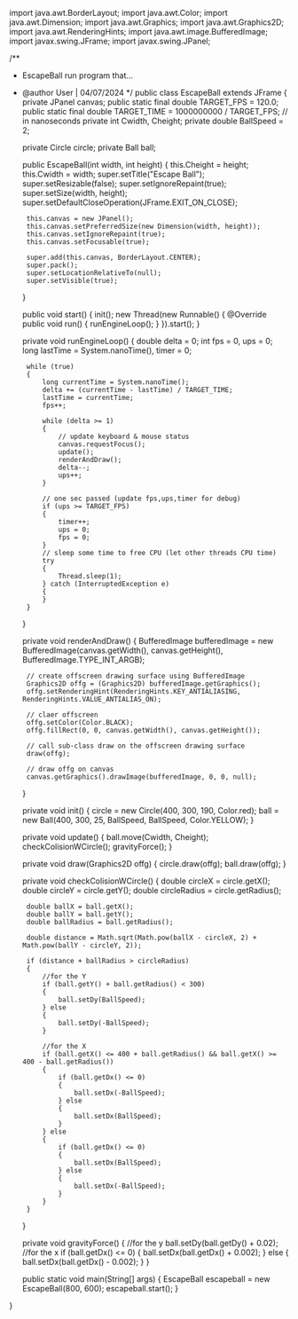 import java.awt.BorderLayout;
import java.awt.Color;
import java.awt.Dimension;
import java.awt.Graphics;
import java.awt.Graphics2D;
import java.awt.RenderingHints;
import java.awt.image.BufferedImage;
import javax.swing.JFrame;
import javax.swing.JPanel;

/**
 * EscapeBall run program that...
 * @author User | 04/07/2024
 */
public class EscapeBall extends JFrame
{
    private JPanel canvas;
    public static final double TARGET_FPS = 120.0;
    public static final double TARGET_TIME = 1000000000 / TARGET_FPS; // in nanoseconds
    private int Cwidth, Cheight;
    private double BallSpeed = 2;

    private Circle circle;
    private Ball ball;

    public EscapeBall(int width, int height)
    {
        this.Cheight = height;
        this.Cwidth = width;
        super.setTitle("Escape Ball");
        super.setResizable(false);
        super.setIgnoreRepaint(true);
        super.setSize(width, height);
        super.setDefaultCloseOperation(JFrame.EXIT_ON_CLOSE);

        this.canvas = new JPanel();
        this.canvas.setPreferredSize(new Dimension(width, height));
        this.canvas.setIgnoreRepaint(true);
        this.canvas.setFocusable(true);

        super.add(this.canvas, BorderLayout.CENTER);
        super.pack();
        super.setLocationRelativeTo(null);
        super.setVisible(true);
    }

    public void start()
    {
        init();
        new Thread(new Runnable()
        {
            @Override
            public void run()
            {
                runEngineLoop();
            }
        }).start();
    }

    private void runEngineLoop()
    {
        double delta = 0;
        int fps = 0, ups = 0;
        long lastTime = System.nanoTime(), timer = 0;

        while (true)
        {
            long currentTime = System.nanoTime();
            delta += (currentTime - lastTime) / TARGET_TIME;
            lastTime = currentTime;
            fps++;

            while (delta >= 1)
            {
                // update keyboard & mouse status
                canvas.requestFocus();
                update();
                renderAndDraw();
                delta--;
                ups++;
            }

            // one sec passed (update fps,ups,timer for debug)
            if (ups >= TARGET_FPS)
            {
                timer++;
                ups = 0;
                fps = 0;
            }
            // sleep some time to free CPU (let other threads CPU time)
            try
            {
                Thread.sleep(1);
            } catch (InterruptedException e)
            {
            }
        }
    }

    private void renderAndDraw()
    {
        BufferedImage bufferedImage = new BufferedImage(canvas.getWidth(), canvas.getHeight(), BufferedImage.TYPE_INT_ARGB);

        // create offscreen drawing surface using BufferedImage
        Graphics2D offg = (Graphics2D) bufferedImage.getGraphics();
        offg.setRenderingHint(RenderingHints.KEY_ANTIALIASING, RenderingHints.VALUE_ANTIALIAS_ON);

        // claer offscreen
        offg.setColor(Color.BLACK);
        offg.fillRect(0, 0, canvas.getWidth(), canvas.getHeight());

        // call sub-class draw on the offscreen drawing surface
        draw(offg);

        // draw offg on canvas
        canvas.getGraphics().drawImage(bufferedImage, 0, 0, null);
    }

    private void init()
    {
        circle = new Circle(400, 300, 190, Color.red);
        ball = new Ball(400, 300, 25, BallSpeed, BallSpeed, Color.YELLOW);
    }

    private void update()
    {
        ball.move(Cwidth, Cheight);
        checkColisionWCircle();
        gravityForce();
    }

    private void draw(Graphics2D offg)
    {
        circle.draw(offg);
        ball.draw(offg);
    }

    private void checkColisionWCircle()
    {
        double circleX = circle.getX();
        double circleY = circle.getY();
        double circleRadius = circle.getRadius();

        double ballX = ball.getX();
        double ballY = ball.getY();
        double ballRadius = ball.getRadius();

        double distance = Math.sqrt(Math.pow(ballX - circleX, 2) + Math.pow(ballY - circleY, 2));

        if (distance + ballRadius > circleRadius)
        {
            //for the Y
            if (ball.getY() + ball.getRadius() < 300)
            {
                ball.setDy(BallSpeed);
            } else
            {
                ball.setDy(-BallSpeed);
            }

            //for the X
            if (ball.getX() <= 400 + ball.getRadius() && ball.getX() >= 400 - ball.getRadius())
            {
                if (ball.getDx() <= 0)
                {
                    ball.setDx(-BallSpeed);
                } else
                {
                    ball.setDx(BallSpeed);
                }
            } else
            {
                if (ball.getDx() <= 0)
                {
                    ball.setDx(BallSpeed);
                } else
                {
                    ball.setDx(-BallSpeed);
                }
            }
        }
    }

    private void gravityForce()
    {
        //for the y
        ball.setDy(ball.getDy() + 0.02);
        //for the x
        if (ball.getDx() <= 0)
        {
            ball.setDx(ball.getDx() + 0.002);
        } else
        {
            ball.setDx(ball.getDx() - 0.002);
        }
    }

    public static void main(String[] args)
    {
        EscapeBall escapeball = new EscapeBall(800, 600);
        escapeball.start();
    }

}
